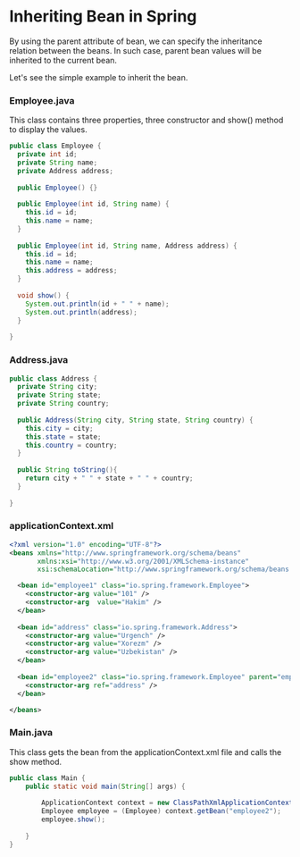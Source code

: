 # Inheriting Bean in Spring
By using the parent attribute of bean, we can specify the inheritance relation between the beans. In such case, parent bean values will be inherited to the current bean.

Let's see the simple example to inherit the bean.

### Employee.java
This class contains three properties, three constructor and show() method to display the values.

```java
public class Employee {  
  private int id;  
  private String name;  
  private Address address;  
  
  public Employee() {}  
  
  public Employee(int id, String name) {  
    this.id = id;  
    this.name = name;  
  }  
  
  public Employee(int id, String name, Address address) {  
    this.id = id;  
    this.name = name;  
    this.address = address;  
  }  
  
  void show() {  
    System.out.println(id + " " + name);  
    System.out.println(address);  
  }  
  
}  
```

### Address.java

```java
public class Address {  
  private String city;
  private String state;
  private String country;  
  
  public Address(String city, String state, String country) {  
    this.city = city;  
    this.state = state;  
    this.country = country;  
  }
  
  public String toString(){  
    return city + " " + state + " " + country;  
  }  
  
}  
```

### applicationContext.xml

```xml
<?xml version="1.0" encoding="UTF-8"?>
<beans xmlns="http://www.springframework.org/schema/beans"
       xmlns:xsi="http://www.w3.org/2001/XMLSchema-instance"
       xsi:schemaLocation="http://www.springframework.org/schema/beans http://www.springframework.org/schema/beans/spring-beans.xsd">

  <bean id="employee1" class="io.spring.framework.Employee">  
    <constructor-arg value="101" />  
    <constructor-arg  value="Hakim" />
  </bean>  
  
  <bean id="address" class="io.spring.framework.Address">  
    <constructor-arg value="Urgench" />
    <constructor-arg value="Xorezm" />
    <constructor-arg value="Uzbekistan" />
  </bean>  
  
  <bean id="employee2" class="io.spring.framework.Employee" parent="employee1">  
    <constructor-arg ref="address" />
  </bean>  

</beans>
```

### Main.java
This class gets the bean from the applicationContext.xml file and calls the show method.

```java
public class Main {
    public static void main(String[] args) {
        
        ApplicationContext context = new ClassPathXmlApplicationContext("applicationContext.xml");
        Employee employee = (Employee) context.getBean("employee2");
        employee.show();
        
    }
}
```
